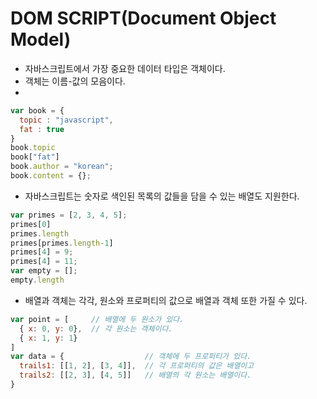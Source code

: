# DOM SCRIPT(Document Object Model)

- 자바스크립트에서 가장 중요한 데이터 타입은 객체이다.
- 객체는 이름-값의 모음이다.
- 
```javascript
var book = {
  topic : "javascript",
  fat : true
}
book.topic
book["fat"]
book.author = "korean";
book.content = {};
```

- 자바스크립트는 숫자로 색인된 목록의 값들을 담을 수 있는 배열도 지원한다.
```javascript
var primes = [2, 3, 4, 5];
primes[0]
primes.length
primes[primes.length-1]
primes[4] = 9;
primes[4] = 11;
var empty = [];
empty.length
```

- 배열과 객체는 각각, 원소와 프로퍼티의 값으로 배열과 객체 또한 가질 수 있다.
```javascript
var point = [     // 배열에 두 원소가 있다.
  { x: 0, y: 0},  // 각 원소는 객체이다.
  { x: 1, y: 1}
]
var data = {                  // 객체에 두 프로퍼티가 있다.
  trails1: [[1, 2], [3, 4]],  // 각 프로퍼티의 값은 배열이고
  trails2: [[2, 3], [4, 5]]   // 배열의 각 원소는 배열이다.
}
```

```javascript

```

```javascript

```

```javascript

```

```javascript

```

```javascript

```

```javascript

```

```javascript

```

```javascript

```

```javascript

```

```javascript

```

```javascript

```

```javascript

```

```javascript

```

```javascript

```

```javascript

```

```javascript

```

```javascript

```

```javascript

```

```javascript

```

```javascript

```

```javascript

```

```javascript

```


```javascript

```

```javascript

```

```javascript

```

```javascript

```

```javascript

```

```javascript

```

```javascript

```

```javascript

```

```javascript

```

```javascript

```

```javascript

```

```javascript

```

```javascript

```

```javascript

```

```javascript

```

```javascript

```

```javascript

```

```javascript

```

```javascript

```

```javascript

```

```javascript

```

```javascript

```

```javascript

```

```javascript

```


```javascript

```

```javascript

```

```javascript

```

```javascript

```

```javascript

```

```javascript

```

```javascript

```

```javascript

```

```javascript

```

```javascript

```

```javascript

```

```javascript

```

```javascript

```

```javascript

```

```javascript

```

```javascript

```

```javascript

```

```javascript

```

```javascript

```

```javascript

```

```javascript

```

```javascript

```

```javascript

```

```javascript

```


```javascript

```

```javascript

```

```javascript

```

```javascript

```

```javascript

```

```javascript

```

```javascript

```

```javascript

```

```javascript

```

```javascript

```

```javascript

```

```javascript

```

```javascript

```

```javascript

```

```javascript

```

```javascript

```

```javascript

```

```javascript

```

```javascript

```

```javascript

```

```javascript

```

```javascript

```

```javascript

```

```javascript

```


```javascript

```

```javascript

```

```javascript

```

```javascript

```

```javascript

```

```javascript

```

```javascript

```

```javascript

```

```javascript

```

```javascript

```

```javascript

```

```javascript

```

```javascript

```

```javascript

```

```javascript

```

```javascript

```

```javascript

```

```javascript

```

```javascript

```

```javascript

```

```javascript

```

```javascript

```

```javascript

```

```javascript

```


```javascript

```

```javascript

```

```javascript

```

```javascript

```

```javascript

```

```javascript

```

```javascript

```

```javascript

```

```javascript

```

```javascript

```

```javascript

```

```javascript

```

```javascript

```

```javascript

```

```javascript

```

```javascript

```

```javascript

```

```javascript

```

```javascript

```

```javascript

```

```javascript

```

```javascript

```

```javascript

```

```javascript

```


```javascript

```

```javascript

```

```javascript

```

```javascript

```

```javascript

```

```javascript

```

```javascript

```

```javascript

```

```javascript

```

```javascript

```

```javascript

```

```javascript

```

```javascript

```

```javascript

```

```javascript

```

```javascript

```

```javascript

```

```javascript

```

```javascript

```

```javascript

```

```javascript

```

```javascript

```

```javascript

```

```javascript

```

